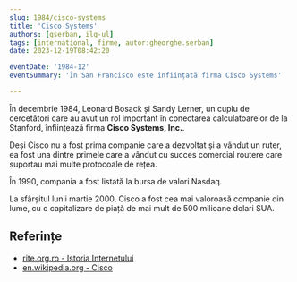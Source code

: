 ```yaml
---
slug: 1984/cisco-systems
title: 'Cisco Systems'
authors: [gserban, ilg-ul]
tags: [international, firme, autor:gheorghe.serban]
date: 2023-12-19T08:42:20

eventDate: '1984-12'
eventSummary: 'În San Francisco este înființată firma Cisco Systems'

---
```


În decembrie 1984, Leonard Bosack și Sandy Lerner, un cuplu de cercetători care
au avut un rol important în conectarea calculatoarelor de la Stanford,
înființează firma **Cisco Systems, Inc.**.

<!-- truncate -->

Deși Cisco nu a fost prima companie care a dezvoltat și a vândut un ruter,
ea fost una dintre primele care a vândut cu succes comercial routere care
suportau mai multe protocoale de rețea.

În 1990, compania a fost listată la bursa de valori Nasdaq.

La sfârșitul lunii martie 2000, Cisco a fost cea mai valoroasă companie
din lume, cu o capitalizare de piață de mai mult de 500 milioane dolari SUA.

## Referințe

- [rite.org.ro - Istoria Internetului](https://rite.org.ro/istoria-internetului/)
- [en.wikipedia.org - Cisco](https://en.wikipedia.org/wiki/Cisco)
